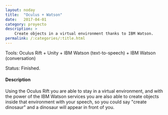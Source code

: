 ```yaml
---
layout: noday
title:  "Oculus + Watson"
date:   2017-04-01
category: proyecto
description: >
	Create objects in a virtual environment thanks to IBM Watson.
permalink: /:categories/:title.html
---
```


Tools: Oculus Rift + Unity + IBM Watson (text-to-speech) + IBM Watson (conversation)

Status: Finished.

#### Description

Using the Oculus Rift you are able to stay in a virtual environment, and with the power of the IBM Watson services you are also able to create objects inside that environment with your speech, so you could say "create dinosaur" and a dinosaur will appear in front of you.